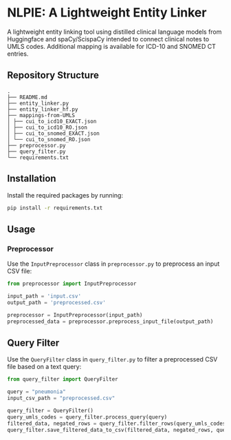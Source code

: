 # NLPIE: A Lightweight Entity Linker

A lightweight entity linking tool using distilled clinical language models from Huggingface and spaCy/ScispaCy intended to connect clinical notes to UMLS codes. Additional mapping is available for ICD-10 and SNOMED CT entries. 

## Repository Structure

```
.
├── README.md
├── entity_linker.py
├── entity_linker_hf.py
├── mappings-from-UMLS
│ ├── cui_to_icd10_EXACT.json
│ ├── cui_to_icd10_RO.json
│ ├── cui_to_snomed_EXACT.json
│ └── cui_to_snomed_RO.json
├── preprocessor.py
├── query_filter.py
└── requirements.txt
```

## Installation

Install the required packages by running:

 
```bash
pip install -r requirements.txt
```

## Usage
### Preprocessor

Use the `InputPreprocessor` class in `preprocessor.py` to preprocess an input CSV file:


```python
from preprocessor import InputPreprocessor

input_path = 'input.csv'
output_path = 'preprocessed.csv'

preprocessor = InputPreprocessor(input_path)
preprocessed_data = preprocessor.preprocess_input_file(output_path)
```

## Query Filter

Use the `QueryFilter` class in `query_filter.py` to filter a preprocessed CSV file based on a text query:

```python
from query_filter import QueryFilter

query = "pneumonia"
input_csv_path = "preprocessed.csv"

query_filter = QueryFilter()
query_umls_codes = query_filter.process_query(query)
filtered_data, negated_rows = query_filter.filter_rows(query_umls_codes, input_csv_path)
query_filter.save_filtered_data_to_csv(filtered_data, negated_rows, query, input_csv_path)
```

